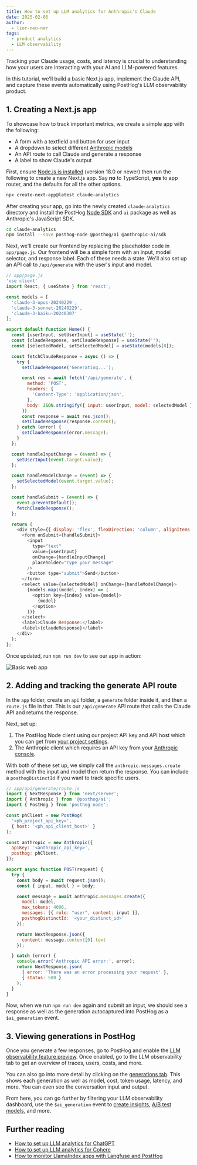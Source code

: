 ```yaml
---
title: How to set up LLM analytics for Anthropic's Claude
date: 2025-02-06
author:
  - lior-neu-ner
tags:
  - product analytics
  - LLM observability
---
```


Tracking your Claude usage, costs, and latency is crucial to understanding how your users are interacting with your AI and LLM-powered features.

In this tutorial, we'll build a basic Next.js app, implement the Claude API, and capture these events automatically using PostHog's LLM observability product.

## 1. Creating a Next.js app

To showcase how to track important metrics, we create a simple app with the following:

- A form with a textfield and button for user input
- A dropdown to select different [Anthropic models](https://docs.anthropic.com/claude/docs/models-overview)
- An API route to call Claude and generate a response
- A label to show Claude's output

First, ensure [Node.js is installed](https://nodejs.dev/en/learn/how-to-install-nodejs/) (version 18.0 or newer) then run the following to create a new Next.js app. Say **no** to TypeScript, **yes** to app router, and the defaults for all the other options.

```bash
npx create-next-app@latest claude-analytics
```

After creating your app, go into the newly created `claude-analytics` directory and install the PostHog [Node SDK](/docs/libraries/node) and `ai` package as well as Anthropic's JavaScript SDK.

```bash
cd claude-analytics
npm install --save posthog-node @posthog/ai @anthropic-ai/sdk
```

Next, we'll create our frontend by replacing the placeholder code in `app/page.js`. Our frontend will be a simple form with an input, model selector, and response label. Each of these needs a state. We'll also set up an API call to `/api/generate` with the user's input and model.

```js
// app/page.js
'use client'
import React, { useState } from 'react';

const models = [
  'claude-3-opus-20240229',
  'claude-3-sonnet-20240229',
  'claude-3-haiku-20240307'
];

export default function Home() {
  const [userInput, setUserInput] = useState('');
  const [claudeResponse, setClaudeResponse] = useState('');
  const [selectedModel, setSelectedModel] = useState(models[0]);

  const fetchClaudeResponse = async () => {
    try {
      setClaudeResponse('Generating...');

      const res = await fetch('/api/generate', {
        method: 'POST',
        headers: {
          'Content-Type': 'application/json',
        },
        body: JSON.stringify({ input: userInput, model: selectedModel }),
      })
      const response = await res.json();
      setClaudeResponse(response.content);
    } catch (error) {
      setClaudeResponse(error.message);
    }
  };

  const handleInputChange = (event) => {
    setUserInput(event.target.value);
  };

  const handleModelChange = (event) => {
    setSelectedModel(event.target.value);
  };

  const handleSubmit = (event) => {
    event.preventDefault();
    fetchClaudeResponse();
  };

  return (
    <div style={{ display: 'flex', flexDirection: 'column', alignItems: 'center', justifyContent: 'center', minHeight: '100vh', gap: '20px' }}>
      <form onSubmit={handleSubmit}>
        <input
          type="text"
          value={userInput}
          onChange={handleInputChange}
          placeholder="Type your message"
        />
        <button type="submit">Send</button>
      </form>
      <select value={selectedModel} onChange={handleModelChange}>
        {models.map((model, index) => (
          <option key={index} value={model}>
            {model}
          </option>
        ))}
      </select>
      <label>Claude Response:</label>
      <label>{claudeResponse}</label>
    </div>
  );
};

```

Once updated, run `npm run dev` to see our app in action:

![Basic web app](https://res.cloudinary.com/dmukukwp6/image/upload/Clean_Shot_2025_02_05_at_09_44_502x_bad984900d.png)

## 2. Adding and tracking the generate API route

In the `app` folder, create an `api` folder, a `generate` folder inside it, and then a `route.js` file in that. This is our `/api/generate` API route that calls the Claude API and returns the response.

Next, set up:

1. The PostHog Node client using our project API key and API host which you can get from [your project settings](https://us.posthog.com/settings/project).
2. The Anthropic client which requires an API key from your [Anthropic console](https://console.anthropic.com/settings/keys).

With both of these set up, we simply call the `anthropic.messages.create` method with the input and model then return the response. You can include a `posthogDistinctId` if you want to track specific users. 

```js
// app/api/generate/route.js
import { NextResponse } from 'next/server';
import { Anthropic } from '@posthog/ai';
import { PostHog } from 'posthog-node';

const phClient = new PostHog(
  '<ph_project_api_key>',
  { host: '<ph_api_client_host>' }
);

const anthropic = new Anthropic({
  apiKey: '<anthropic_api_key>',
  posthog: phClient,
});

export async function POST(request) {
  try {
    const body = await request.json();
    const { input, model } = body;

    const message = await anthropic.messages.create({
      model: model,
      max_tokens: 4096,
      messages: [{ role: "user", content: input }],
      posthogDistinctId: '<your_distinct_id>'
    });

    return NextResponse.json({
      content: message.content[0].text
    });

  } catch (error) {
    console.error('Anthropic API error:', error);
    return NextResponse.json(
      { error: 'There was an error processing your request' },
      { status: 500 }
    );
  }
}

```

Now, when we run `npm run dev` again and submit an input, we should see a response as well as the generation autocaptured into PostHog as a `$ai_generation` event.
<ProductScreenshot
    imageLight="https://res.cloudinary.com/dmukukwp6/image/upload/Clean_Shot_2025_02_05_at_09_49_48_2x_f3a541eeee.png"
    imageDark="https://res.cloudinary.com/dmukukwp6/image/upload/Clean_Shot_2025_02_05_at_09_49_33_2x_8acd393cac.png"
    alt="Generated response" 
    classes="rounded"
/>

## 3. Viewing generations in PostHog

Once you generate a few responses, go to PostHog and enable the [LLM observability feature preview](https://us.posthog.com/settings/project#panel=feature-previews). Once enabled, go to the LLM observability tab to get an overview of traces, users, costs, and more.

<ProductScreenshot
    imageLight="https://res.cloudinary.com/dmukukwp6/image/upload/Clean_Shot_2025_02_05_at_10_00_08_2x_a4773a9cd5.png"
    imageDark="https://res.cloudinary.com/dmukukwp6/image/upload/Clean_Shot_2025_02_05_at_10_00_30_2x_5aa813c995.png"
    alt="LLM observability dashboard"
    classes="rounded"
/>

You can also go into more detail by clicking on the [generations tab](https://us.posthog.com/llm-observability/generations). This shows each generation as well as model, cost, token usage, latency, and more. You can even see the conversation input and output.

<ProductScreenshot
    imageLight="https://res.cloudinary.com/dmukukwp6/image/upload/Clean_Shot_2025_02_05_at_10_04_35_2x_2dbca9be6b.png"
    imageDark="https://res.cloudinary.com/dmukukwp6/image/upload/Clean_Shot_2025_02_05_at_10_04_16_2x_dc42a287a5.png"
    alt="LLM generations list"
    classes="rounded"
/>

From here, you can go further by filtering your LLM observability dashboard, use the `$ai_generation` event to [create insights](/docs/product-analytics/insights), [A/B test models](/tutorials/llm-ab-tests), and more.

## Further reading

- [How to set up LLM analytics for ChatGPT](/tutorials/chatgpt-analytics)
- [How to set up LLM analytics for Cohere](/tutorials/cohere-analytics)
- [How to monitor LlamaIndex apps with Langfuse and PostHog](/tutorials/monitor-llama-index-with-langfuse)
